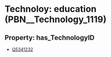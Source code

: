 # Technoloy: __education__ (PBN__Technology_1119)

## Property: has_TechnologyID

* [Q5341232](Q5341232)

